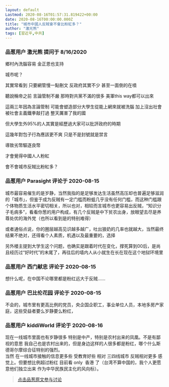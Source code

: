 ```yaml
---
layout: default
Lastmod: 2020-08-16T01:57:31.819422+00:00
date: 2020-08-16T00:00:00.000Z
title: "城市中國人反賊會不會比粉紅多？"
author: "激光熊"
tags: [習近平,中共]
---
```



### 品葱用户 **激光熊** 提问于 8/16/2020
    
鄉村內洗腦容易 金正恩也支持   
  
城市呢？  
  
其實常看到 只要網管慢一點刪文 反政府其實不少 甚至一面倒的在噴  
  
聽說稱帝之前 言論管制不嚴 那時對共黨不滿的很多 美軍this way都可以出來  
  
這兩三年因為言論管制 可能會塑造部分大學生從能上網來就被洗腦 加上沒出社會被社會主義鐵拳敲打過 整天厲害了我的國  
  
但大學生外95%的人其實是經歷過大家可以批評政府的時期  
  
這幾年對包子行為應該更不爽 只是不是封號就是禁言  
  
導致劣幣驅逐良幣  
  
才會覺得中國人人粉紅  
  
會不會城市反賊比粉紅多？
    
                

### 品葱用户 **Parasight** 评论于 2020-08-15
        
城市最容易催生的是岁静，当然我指的是足够发达生活虽然高压却也普遍足够滋润的「城市」，但鉴于成为反贼有一定门槛而粉蛆几乎没有任何门槛，而这种门槛跟个体物质生活水平密切相关，所以也对，相较而言城市也更容易出反贼，“知识分子毛病多”，看看你葱的用户构成，有几个反贼是中下贫农出身，放眼望去尽是养尊处优的海外党（也所以看到是的特别难得）  
  
或者通俗点说，你的圈层越高见识越多越广，吐出狼奶的几率也就越大，当然最终结果不绝对，还得看个人素质，机遇以及最重要的，选择  
  
另外楼主提到大学生这个问题，也确实是跟着时代在变化，撑死算到00后，是尚且经历过“好时代”的末尾了，再往后的墙内人从小就生在长在现在这个地狱环境里
        
                

### 品葱用户 **西门献忠** 评论于 2020-08-15
        
想什么呢，在中国不论哪里都是粉红远大于反贼……
        
                

### 品葱用户 **巴比伦花园** 评论于 2020-08-15
        
不会的，城市里有更高比例的党员，央企国企职工，事业单位人员，本地多房产家庭，这些受益者要么岁静要么粉红，
        
                

### 品葱用户 **kiddiWorld** 评论于 2020-08-16
        
现在一线城市里面也有岁静很多 特别是中产，特别是农村出来的凤凰。不是有鄙视的意思 我自己也是农村出来的，但是身边这样的人很多都是粉红，哪个什么斯德哥尔摩综合征特别的强烈。  
当然 在一线城市接触的信息更多些 受教育好些 相对 三四线城市 反贼相对更多 感觉上。但要想比例超过粉红 目前看 only  香港 了（台湾不算中国的，我个人更愿意他们独立出来 作为中华民族民主化的风向标）。
        
                





> [点击品葱原文参与讨论](https://pincong.rocks/question/29836)

